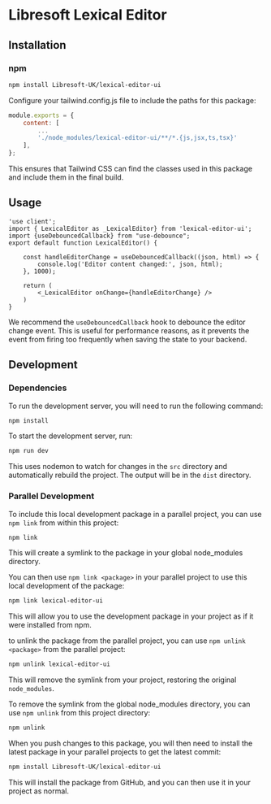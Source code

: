 # Libresoft Lexical Editor 


## Installation

### npm
```bash
npm install Libresoft-UK/lexical-editor-ui
```

Configure your tailwind.config.js file to include the paths for this package:
```tailwind.config.js
module.exports = {
    content: [
        ...
        './node_modules/lexical-editor-ui/**/*.{js,jsx,ts,tsx}'
    ],
};
```
This ensures that Tailwind CSS can find the classes used in this package and include them in the final build.

## Usage
```tsx
'use client';
import { LexicalEditor as _LexicalEditor} from 'lexical-editor-ui';
import {useDebouncedCallback} from "use-debounce";
export default function LexicalEditor() {

    const handleEditorChange = useDebouncedCallback((json, html) => {
        console.log('Editor content changed:', json, html);
    }, 1000);

    return (
        <_LexicalEditor onChange={handleEditorChange} />
    )
}
```
We recommend the `useDebouncedCallback` hook to debounce the editor change event. This is useful for performance reasons, as it prevents the event from firing too frequently when saving the state to your backend.

## Development
### Dependencies
To run the development server, you will need to run the following command:
```bash
npm install
```
To start the development server, run:
```bash
npm run dev
```
This uses nodemon to watch for changes in the `src` directory and automatically rebuild the project. The output will be in the `dist` directory.

### Parallel Development
To include this local development package in a parallel project, you can use `npm link` from within this project:
```bash
npm link
```
This will create a symlink to the package in your global node_modules directory. 

You can then use `npm link <package>` in your parallel project to use this local development of the package:
```bash
npm link lexical-editor-ui
```
This will allow you to use the development package in your project as if it were installed from npm.

to unlink the package from the parallel project, you can use `npm unlink <package>` from the parallel project:
```bash
npm unlink lexical-editor-ui
```
This will remove the symlink from your project, restoring the original `node_modules`.

To remove the symlink from the global node_modules directory, you can use `npm unlink` from this project directory:
```bash
npm unlink
```

When you push changes to this package, you will then need to install the latest package in your parallel projects to get the latest commit:
```bash
npm install Libresoft-UK/lexical-editor-ui
```
This will install the package from GitHub, and you can then use it in your project as normal.